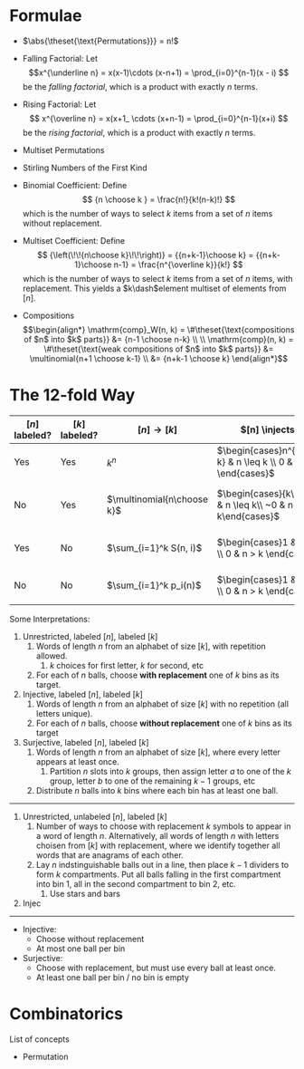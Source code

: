 # Formulae

- $\abs{\theset{\text{Permutations}}}  = n!$

- Falling Factorial: Let 
$$x^{\underline n} = x(x-1)\cdots (x-n+1) = \prod_{i=0}^{n-1}(x - i) 
$$ 
be the *falling factorial*, which is a product with exactly $n$ terms.
- Rising Factorial: Let
$$
x^{\overline n} = x(x+1_ \cdots (x+n-1) = \prod_{i=0}^{n-1}(x+i)
$$
be the *rising factorial*, which is a product with exactly $n$ terms.
- Multiset Permutations
- Stirling Numbers of the First Kind

- Binomial Coefficient: Define
$$
{n \choose k } = \frac{n!}{k!(n-k)!}
$$
which is the number of ways to select $k$ items from a set of $n$ items without replacement.

- Multiset Coefficient: Define
$$
{\left(\!\!{n\choose k}\!\!\right)} = {{n+k-1}\choose k} = {{n+k-1}\choose n-1} = \frac{n^{\overline k}}{k!}
$$
which is the number of ways to select $k$ items from a set of $n$ items, with replacement. This yields a $k\dash$element multiset of elements from $[n]$.

- Compositions
$$\begin{align*}
\mathrm{comp}_W(n, k) = \#\theset{\text{compositions of $n$ into $k$ parts}} &= {n-1 \choose n-k} \\ \\
\mathrm{comp}(n, k) = \#\theset{\text{weak compositions of $n$ into $k$ parts}} &= \multinomial{n+1 \choose k-1} \\ &= {n+k-1 \choose k}
\end{align*}$$

# The 12-fold Way
| $[n]$ labeled?   | $[k]$  labeled?  | $[n] \to [k]$ | $[n] \injects [k]$ | $[n] \surjects [k]$
|---|---|---|---|---|
| Yes | Yes | $k^n$  | $\begin{cases}n^{\underline k} & n \leq k \\ 0 & n > k \end{cases}$  |  $\begin{cases}k!~S(n,k) & k \leq n \\ 0 & k > n \end{cases}$  |
| No | Yes |  $\multinomial{n\choose k}$ | $\begin{cases}{k\choose n} & n \leq k\\ ~0 & n > k\end{cases}$ | $\begin{cases} \mathrm{comp}_W(n, k) & k \leq n \\ 0 & k > n \end{cases}$ |
| Yes | No | $\sum_{i=1}^k S(n, i)$  | $\begin{cases}1 & n \leq k \\ 0 & n > k \end{cases}$  | $\begin{cases}S(n,k) & k \leq n \\ 0 & k > n \end{cases}$  |
| No | No | $\sum_{i=1}^k p_i(n)$ | $\begin{cases}1 & n \leq k \\ 0 & n > k \end{cases}$   | $\begin{cases}p_k(n) & k \leq n \\ 0 & k > n \end{cases}$  |

Some Interpretations:

1. Unrestricted, labeled $[n]$, labeled $[k]$
   1. Words of length $n$ from an alphabet of size $[k]$, with repetition allowed.
      1. $k$ choices for first letter, $k$ for second, etc
   2. For each of $n$ balls, choose **with replacement** one of $k$ bins as its target.
2. Injective, labeled $[n]$, labeled $[k]$
   1. Words of length $n$ from an alphabet of size $[k]$ with no repetition (all letters unique).
   2. For each of $n$ balls, choose **without replacement** one of $k$ bins as its target
3. Surjective, labeled $[n]$, labeled $[k]$
   1. Words of length $n$ from an alphabet of size $[k]$, where every letter appears at least once.
      1. Partition $n$ slots into $k$ groups, then assign letter $a$ to one of the $k$ group, letter $b$ to one of the remaining $k-1$ groups, etc
   2. Distribute $n$ balls into $k$ bins where each bin has at least one ball.

---

1. Unrestricted, unlabeled $[n]$, labeled $[k]$
   1. Number of ways to choose with replacement $k$ symbols to appear in a word of length $n$. Alternatively, all words of length $n$ with letters choisen from $[k]$ with replacement, where we identify together all words that are anagrams of each other.
   2. Lay $n$ indstinguishable balls out in a line, then place $k-1$ dividers to form $k$ compartments. Put all balls falling in the first compartment into bin 1, all in the second compartment to bin 2, etc.
      1. Use stars and bars
2. Injec

---

- Injective:
  - Choose without replacement
  - At most one ball per bin
- Surjective: 
  - Choose with replacement, but must use every ball at least once.
  - At least one ball per bin / no bin is empty

# Combinatorics

List of concepts

- Permutation

